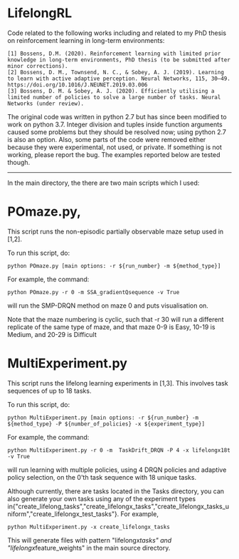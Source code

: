 # LifelongRL

Code related to the following works including and related to my PhD thesis on reinforcement learning in long-term environments:

    [1] Bossens, D.M. (2020). Reinforcement learning with limited prior knowledge in long-term environments, PhD thesis (to be submitted after minor corrections).
    [2] Bossens, D. M., Townsend, N. C., & Sobey, A. J. (2019). Learning to learn with active adaptive perception. Neural Networks, 115, 30–49. https://doi.org/10.1016/J.NEUNET.2019.03.006
    [3] Bossens, D. M. & Sobey, A. J. (2020). Efficiently utilising a limited number of policies to solve a large number of tasks. Neural Networks (under review).

The original code was written in python 2.7 but has since been modified to work on python 3.7. Integer division and tuples inside function arguments caused some problems but they should be resolved now; using python 2.7 is also an option. Also, some parts of the code were removed either because they were experimental, not used, or private. If something is not working, please report the bug. The examples reported below are tested though.


-----------------------------------------------------------------------------------------

In the main directory, the there are two main scripts which I used:

# POmaze.py, 

This script runs the non-episodic partially observable maze setup used in [1,2].

To run this script, do:

    python POmaze.py [main options: -r ${run_number} -m ${method_type}]


For example, the command:

    python POmaze.py -r 0 -m SSA_gradientQsequence -v True

will run the SMP-DRQN method on maze 0 and puts visualisation on.

Note that the maze numbering is cyclic, such that -r 30 will run a different replicate of the same type of maze, and that maze 0-9 is Easy, 10-19 is Medium, and 20-29 is Difficult





# MultiExperiment.py

This script runs the lifelong learning experiments in [1,3]. This involves task sequences of up to 18 tasks.

To run this script, do:

    python MultiExperiment.py [main options: -r ${run_number} -m ${method_type} -P ${number_of_policies} -x ${experiment_type}]


For example, the command:

    python MultiExperiment.py -r 0 -m  TaskDrift_DRQN -P 4 -x lifelongx18t  -v True

will run learning with multiple policies, using 4 DRQN policies and adaptive policy selection, on the 0'th task sequence with 18 unique tasks.


Although currently, there are tasks located in the Tasks directory, you can also generate your own tasks using any of the experiment types in{"create_lifelong_tasks","create_lifelongx_tasks","create_lifelongx_tasks_uniform","create_lifelongx_test_tasks"}. For example,

    python MultiExperiment.py -x create_lifelongx_tasks 


This will generate files with pattern "lifelongx*tasks" and "lifelongx*feature_weights" in the main source directory. 

















